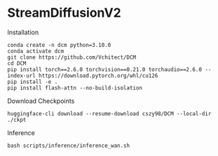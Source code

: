 # StreamDiffusionV2

Installation
```shell
conda create -n dcm python=3.10.0
conda activate dcm
git clone https://github.com/Vchitect/DCM
cd DCM
pip install torch==2.6.0 torchvision==0.21.0 torchaudio==2.6.0 --index-url https://download.pytorch.org/whl/cu126
pip install -e .
pip install flash-attn --no-build-isolation
```

Download Checkpoints
```shell
huggingface-cli download --resume-download cszy98/DCM --local-dir ./ckpt
```

Inference
```shell
bash scripts/inference/inference_wan.sh
```